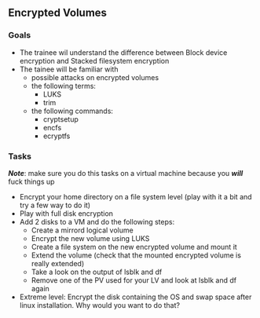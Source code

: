 ## Encrypted Volumes

### Goals
 
- The trainee wil understand the difference between Block device encryption and Stacked filesystem encryption
- The tainee will be familiar with
    - possible attacks on encrypted volumes
    - the following terms:
        - LUKS
        - trim
    - the following commands:
        - cryptsetup
        - encfs
        - ecryptfs

### Tasks
**_Note_**: make sure you do this tasks on a virtual machine because you **_will_** fuck things up
- Encrypt your home directory on a file system level (play with it a bit and try a few way to do it)
- Play with full disk encryption
- Add 2 disks to a VM and do the following steps: 
    - Create a mirrord logical volume
    - Encrypt the new volume using LUKS
    - Create a file system on the new encrypted volume and mount it
    - Extend the volume (check that the mounted encrypted volume is really extended)
    - Take a look on the output of lsblk and df
    - Remove one of the PV used for your LV and look at lsblk and df again
- Extreme level: Encrypt the disk containing the OS and swap space after linux installation. Why would you want to do that?